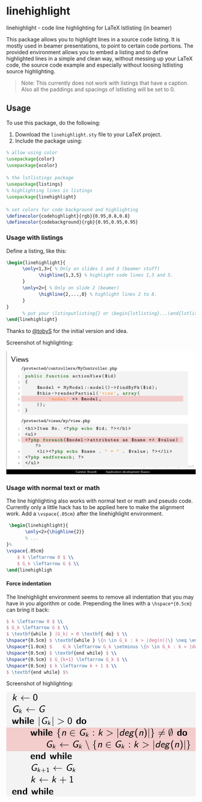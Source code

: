 linehighlight
=============

linehighlight - code line highlighting for LaTeX lstlisting (in beamer)

This package allows you to highlight lines in a source code listing.
It is mostly used in beamer presentations, to point to certain code
portions. The provided environment allows you to embed a listing and to define
highlighted lines in a simple and clean way, without messing up your LaTeX
code, the source code example and especially without loosing lstlisting
source highlighting.

> Note: This currently does not work with listings that have a caption.
> Also all the paddings and spacings of lstlisting will be set to 0.

Usage
-----

To use this package, do the following:

1. Download the `linehighlight.sty` file to your LaTeX project.
2. Include the package using:

```latex
% allow using color 
\usepackage{color}
\usepackage{xcolor}

% the lstlistings package
\usepackage{listings}
% highlighting lines in listings
\usepackage{linehighlight}

% set colors for code background and highlighting
\definecolor{codehighlight}{rgb}{0.95,0.8,0.8}
\definecolor{codebackground}{rgb}{0.95,0.95,0.95}
```

### Usage with listings

Define a listing, like this:

```latex
\begin{linehighlight}{
      \only<1,3>{ % Only on slides 1 and 3 (beamer stuff)
            \highline{1,3,5} % highlight code lines 1,3 and 5.
      }
      \only<2>{ % Only on slide 2 (beamer)
            \highline{2,...,8} % highlight lines 2 to 8.
      }
}
      % put your \lstinputlisting{} or \begin{lstlisting}...\end{lstlisting} here
\end{linehighlight}
```

Thanks to [@tobyS](https://github.com/tobyS) for the initial version and idea.

Screenshot of highlighting:

![Screenshot of highlighted code lines.](https://raw.githubusercontent.com/cebe/linehighlight/master/screenshot.png)

### Usage with normal text or math

The line highlighting also works with normal text or math and pseudo code.
Currently only a little hack has to be applied here to make the alignment work.
Add a `\vspace{.05cm}` after the linehighlight environment.

```latex
 \begin{linehighlight}{
       \only<2>{\highline{2}}
       % ...
}%
\vspace{.05cm}
    $ k \leftarrow 0 $ \\
    $ G_k \leftarrow G $ \\
\end{linehighligh
```

#### Force indentation

The linehighlight environment seems to remove all indentation that you may have in you algorithm or code.
Prepending the lines with a `\hspace*{0.5cm}` can bring it back:

```latex
$ k \leftarrow 0 $ \\
$ G_k \leftarrow G $ \\
$ \textbf{while } |G_k| > 0 \textbf{ do} $ \\
\hspace*{0.5cm} $ \textbf{while } \{n \in G_k : k > |deg(n)|\} \neq \emptyset \textbf{ do} $ \\
\hspace*{1.0cm} $    G_k \leftarrow G_k \setminus \{n \in G_k : k > |deg(n)|\} $ \\
\hspace*{0.5cm} $ \textbf{end while} $ \\
\hspace*{0.5cm} $ G_{k+1} \leftarrow G_k $ \\
\hspace*{0.5cm} $ k \leftarrow k + 1 $ \\
$ \textbf{end while} $%
```

Screenshot of highlighting:

![Screenshot of highlighted pseudocode.](https://raw.githubusercontent.com/cebe/linehighlight/master/screenshot-pseudocode.png)
